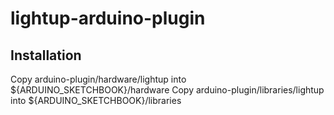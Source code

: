 lightup-arduino-plugin
======================

Installation
------------

Copy arduino-plugin/hardware/lightup into ${ARDUINO_SKETCHBOOK}/hardware
Copy arduino-plugin/libraries/lightup into ${ARDUINO_SKETCHBOOK}/libraries
